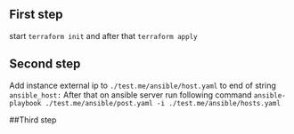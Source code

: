 ## First step
start `terraform init` and after that `terraform apply`

## Second step
Add instance external ip to `./test.me/ansible/host.yaml` to end of string `ansible_host:`
After that on ansible server run following command `ansible-playbook ./test.me/ansible/post.yaml -i ./test.me/ansible/hosts.yaml` 

##Third step
